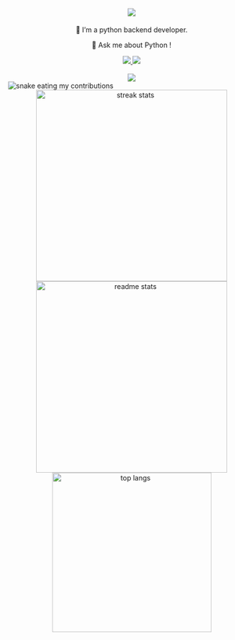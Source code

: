 <h1 align="center">
    <img src="https://readme-typing-svg.herokuapp.com/?font=Righteous&size=35&center=true&vCenter=true&width=500&height=70&duration=4000&lines=Hello!+👋;" />
</h1>
<div align="center">
 
 🔭 I’m a python backend developer.
 
 💬 Ask me about Python !
 
 </div>
 <div align="center"> 
  <a href="mailto:raadin.dev@gmail.com">
    <img src="https://img.shields.io/badge/Gmail-333333?style=for-the-badge&logo=gmail&logoColor=red" />
  </a>
  <a href="https://linkedin.com/in/radin dolati" target="_blank">
    <img src="https://img.shields.io/badge/LinkedIn-0077B5?style=for-the-badge&logo=linkedin&logoColor=white" target="_blank" />
  </a>
</div>
<br/>
<div align="center">
    <img src="https://skillicons.dev/icons?i=github,python,selenium,fastapi,postgres,vscode" /><br>
</div>
<img alt="snake eating my contributions" src="https://raw.githubusercontent.com/radini1/radini1/output/github-contribution-grid-snake.svg" />
<div align=center>
  <img width=390 src="https://streak-stats.demolab.com/?user=salesp07&count_private=true&theme=react&border_radius=10" alt="streak stats"/>
  <img width=390 src="https://github-readme-stats-radini1.vercel.app/api?username=radini1&count_private=true&show_icons=true&theme=react&rank_icon=github&border_radius=10" alt="readme stats" />
  <br/>
  <img width=325 align="center" src="https://github-readme-stats-radini1.vercel.app/api/top-langs/?username=salesp07&hide=HTML&langs_count=8&layout=compact&theme=react&border_radius=10&size_weight=0.5&count_weight=0.5&exclude_repo=github-readme-stats" alt="top langs" />
</div>




